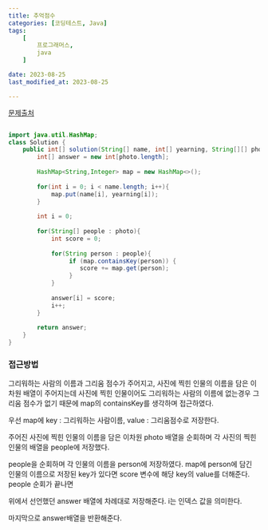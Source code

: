 ```yaml
---
title: 추억점수
categories: [코딩테스트, Java]
tags:
    [
        프로그래머스,
        java
    ]

date: 2023-08-25
last_modified_at: 2023-08-25

---
```


<a href="https://school.programmers.co.kr/learn/courses/30/lessons/176963">문제출처</a>

```java

import java.util.HashMap;
class Solution {
    public int[] solution(String[] name, int[] yearning, String[][] photo) {
        int[] answer = new int[photo.length];
        
        HashMap<String,Integer> map = new HashMap<>();
        
        for(int i = 0; i < name.length; i++){
            map.put(name[i], yearning[i]);
        }
        
        int i = 0;
        
        for(String[] people : photo){
            int score = 0;
            
            for(String person : people){
                 if (map.containsKey(person)) {
                    score += map.get(person);
                 }
            }
            
            answer[i] = score;
            i++;
        }
        
        return answer;
    }
}

```

### **접근방법**
그리워하는 사람의 이름과 그리움 점수가 주어지고, 사진에 찍힌 인물의 이름을 담은 이차원 배열이 주어지는데 사진에 찍힌 인물이어도 그리워하는 사람의 이름에 없는경우 그리움 점수가 없기 때문에 map의 containsKey를 생각하며 접근하였다.

우선 map에 key : 그리워하는 사람이름, value : 그리움점수로 저장한다.

주어진 사진에 찍힌 인물의 이름을 담은 이차원 photo 배열을 순회하며 각 사진의 찍힌 인물의 배열을 people에 저장했다.

people을 순회하며 각 인물의 이름을 person에 저장하였다.
map에 person에 담긴 인물의 이름으로 저장된 key가 있다면 score 변수에 해당 key의 value를 더해준다.
people 순회가 끝나면

위에서 선언했던 answer 배열에 차례대로 저장해준다. i는 인덱스 값을 의미한다.

마지막으로 answer배열을 반환해준다.



